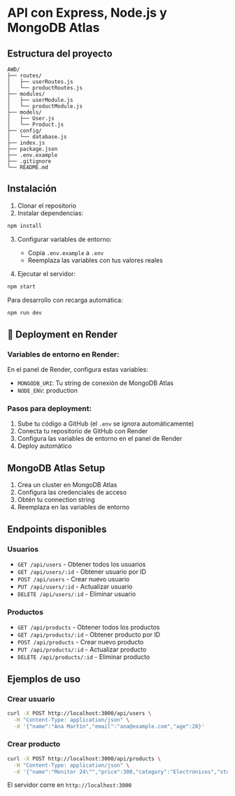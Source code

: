 # API con Express, Node.js y MongoDB Atlas

## Estructura del proyecto

```
AWD/
├── routes/
│   ├── userRoutes.js
│   └── productRoutes.js
├── modules/
│   ├── userModule.js
│   └── productModule.js
├── models/
│   ├── User.js
│   └── Product.js
├── config/
│   └── database.js
├── index.js
├── package.json
├── .env.example
├── .gitignore
└── README.md
```

## Instalación

1. Clonar el repositorio
2. Instalar dependencias:
```bash
npm install
```

3. Configurar variables de entorno:
   - Copia `.env.example` a `.env`
   - Reemplaza las variables con tus valores reales

4. Ejecutar el servidor:
```bash
npm start
```

Para desarrollo con recarga automática:
```bash
npm run dev
```

## 🚀 Deployment en Render

### Variables de entorno en Render:
En el panel de Render, configura estas variables:

- `MONGODB_URI`: Tu string de conexión de MongoDB Atlas
- `NODE_ENV`: production

### Pasos para deployment:
1. Sube tu código a GitHub (el `.env` se ignora automáticamente)
2. Conecta tu repositorio de GitHub con Render
3. Configura las variables de entorno en el panel de Render
4. Deploy automático

## MongoDB Atlas Setup
1. Crea un cluster en MongoDB Atlas
2. Configura las credenciales de acceso
3. Obtén tu connection string
4. Reemplaza en las variables de entorno

## Endpoints disponibles

### Usuarios
- `GET /api/users` - Obtener todos los usuarios
- `GET /api/users/:id` - Obtener usuario por ID
- `POST /api/users` - Crear nuevo usuario
- `PUT /api/users/:id` - Actualizar usuario
- `DELETE /api/users/:id` - Eliminar usuario

### Productos
- `GET /api/products` - Obtener todos los productos
- `GET /api/products/:id` - Obtener producto por ID
- `POST /api/products` - Crear nuevo producto
- `PUT /api/products/:id` - Actualizar producto
- `DELETE /api/products/:id` - Eliminar producto

## Ejemplos de uso

### Crear usuario
```bash
curl -X POST http://localhost:3000/api/users \
  -H "Content-Type: application/json" \
  -d '{"name":"Ana Martín","email":"ana@example.com","age":28}'
```

### Crear producto
```bash
curl -X POST http://localhost:3000/api/products \
  -H "Content-Type: application/json" \
  -d '{"name":"Monitor 24\"","price":300,"category":"Electrónicos","stock":15}'
```

El servidor corre en `http://localhost:3000`
